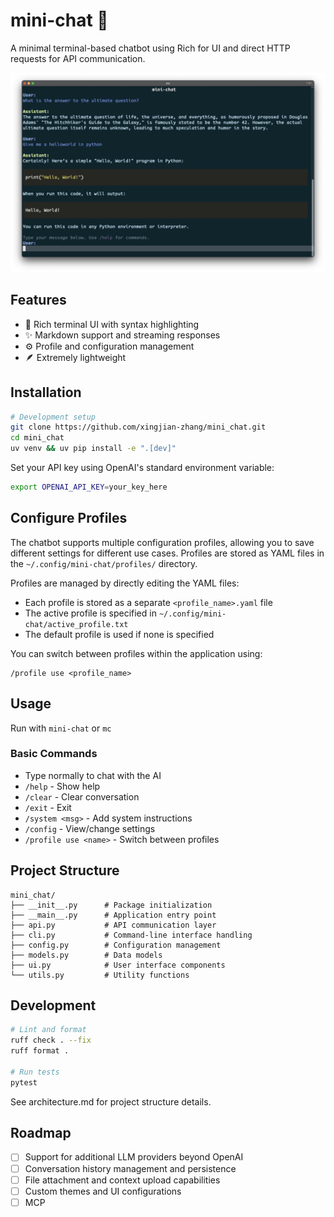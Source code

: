 # mini-chat 🐜

A minimal terminal-based chatbot using Rich for UI and direct HTTP requests for API communication.

![image](assets/image.png)

## Features

- 🎨 Rich terminal UI with syntax highlighting
- ✨ Markdown support and streaming responses
- ⚙️ Profile and configuration management
- 🪶 Extremely lightweight

## Installation

```bash
# Development setup
git clone https://github.com/xingjian-zhang/mini_chat.git
cd mini_chat
uv venv && uv pip install -e ".[dev]"
```

Set your API key using OpenAI's standard environment variable:
```bash
export OPENAI_API_KEY=your_key_here
```

## Configure Profiles

The chatbot supports multiple configuration profiles, allowing you to save different settings for different use cases. Profiles are stored as YAML files in the `~/.config/mini-chat/profiles/` directory.

Profiles are managed by directly editing the YAML files:
- Each profile is stored as a separate `<profile_name>.yaml` file
- The active profile is specified in `~/.config/mini-chat/active_profile.txt`
- The default profile is used if none is specified

You can switch between profiles within the application using:
```
/profile use <profile_name>
```

## Usage

Run with `mini-chat` or `mc`

### Basic Commands

- Type normally to chat with the AI
- `/help` - Show help
- `/clear` - Clear conversation
- `/exit` - Exit
- `/system <msg>` - Add system instructions
- `/config` - View/change settings
- `/profile use <name>` - Switch between profiles

## Project Structure

```
mini_chat/
├── __init__.py      # Package initialization
├── __main__.py      # Application entry point
├── api.py           # API communication layer
├── cli.py           # Command-line interface handling
├── config.py        # Configuration management
├── models.py        # Data models
├── ui.py            # User interface components
└── utils.py         # Utility functions
```

## Development

```bash
# Lint and format
ruff check . --fix
ruff format .

# Run tests
pytest
```

See architecture.md for project structure details.

## Roadmap

- [ ] Support for additional LLM providers beyond OpenAI
- [ ] Conversation history management and persistence
- [ ] File attachment and context upload capabilities
- [ ] Custom themes and UI configurations
- [ ] MCP
